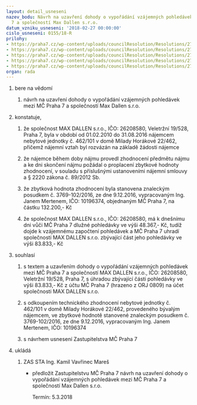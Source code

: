 ```yaml
---
layout: detail_usneseni
nazev_bodu: Návrh na uzavření dohody o vypořádání vzájemných pohledávek mezi MČ Praha
  7 a společností Max Dallen s.r.o.
datum_vzniku_usneseni: '2018-02-27 00:00:00'
cislo_usneseni: 0155/18-R
prilohy:
- https://praha7.cz/wp-content/uploads/councilResolution/Resolutions/27089/export/01_MaxDallen2018~329502.docx
- https://praha7.cz/wp-content/uploads/councilResolution/Resolutions/27089/export/02_MaxDallen2018~329501.pdf
- https://praha7.cz/wp-content/uploads/councilResolution/Resolutions/27089/export/03_MaxDallen2018~329500.pdf
- https://praha7.cz/wp-content/uploads/councilResolution/Resolutions/27089/export/04_MaxDallen2018~329499.rtf
- https://praha7.cz/wp-content/uploads/councilResolution/Resolutions/27089/export/export~329881.pdf
organ: rada
---
```

<ol id="urzList" class="urzList_view"><li id="" class="urzClass1"><span name="1">bere na vědomí</span><ol class="urzOlClass decimal "><li style="text-align: left;" id="" class="urzClass2"><span><p>návrh na uzavření dohody o vypořádání vzájemných pohledávek mezi MČ Praha 7 a společností Max Dallen s.r.o.</p></span></li></ol></li><li id="" class="urzClass1"><span name="50">konstatuje,</span><ol class="urzOlClass decimal "><li style="text-align: left;" id="" class="urzClass2"><span><p>že společnost MAX DALLEN s.r.o., IČO: 26208580, Veletržní 19/528, Praha 7, byla v období od 01.02.2010 do 31.08.2016 nájemcem nebytové jednotky č. 462/101 v domě Milady Horákové 22/462, přičemž nájemní vztah byl rozvázán na základě žádosti nájemce<br></p></span></li><li style="text-align: left;" id="" class="urzClass2"><span><p>že nájemce během doby nájmu provedl zhodnocení předmětu nájmu a ke dni skončení nájmu požádal o proplacení zbytkové hodnoty zhodnocení, v souladu s příslušnými ustanoveními nájemní smlouvy a § 2220 zákona č. 89/2012 Sb.</p></span></li><li style="text-align: left;" id="" class="urzClass2"><span><p>že zbytková hodnota zhodnocení byla stanovena znaleckým posudkem č. 3769-102/2016, ze dne 9.12.2016, vypracovaným Ing. Janem Mertenem, IČO: 10196374, objednaným MČ Praha 7, na částku 132.200,- Kč</p></span></li><li style="text-align: left;" id="" class="urzClass2"><span><p>že společnost MAX DALLEN s.r.o., IČO: 26208580, má k dnešnímu dni vůči MČ Praha 7 dlužné pohledávky ve výši 48.367,- Kč, tudíž dojde k vzájemnému započtení pohledávek a MČ Praha 7 uhradí společnosti MAX DALLEN s.r.o. zbývající část jeho pohledávky ve výši 83.833,- Kč</p></span></li></ol></li><li id="" class="urzClass1"><span name="26">souhlasí</span><ol class="urzOlClass decimal "><li style="text-align: left;" id="" class="urzClass2"><span><p>s textem a uzavřením dohody o vypořádání vzájemných pohledávek mezi MČ Praha 7 a společností MAX DALLEN s.r.o., IČO: 26208580, Veletržní 19/528, Praha 7, s úhradou zbývající části pohledávky ve výši 83.833,- Kč z účtu MČ Praha 7 (hrazeno z ORJ 0809) na účet společnosti MAX DALLEN s.r.o.<br></p></span></li><li style="text-align: left;" id="" class="urzClass2"><span><p>s odkoupením technického zhodnocení nebytové jednotky č. 462/101 v domě Milady Horákové 22/462, provedeného bývalým nájemcem, ve zbytkové hodnotě stanovené znaleckým posudkem č. 3769-102/2016, ze dne 9.12.2016, vypracovaným Ing. Janem Mertenem, IČO: 10196374</p></span></li><li style="text-align: left;" id="" class="urzClass2"><span><p>s návrhem usnesení Zastupitelstva MČ Praha 7</p></span></li></ol></li><li class="urzClass1" id="urzUkoly"><span name="1">ukládá</span><ol class="urzOlClass"><li class="urzClass2"><span><p>ZAS STA Ing. Kamil Vavřinec Mareš</p></span><ul class="urzUlClass"><li class="urzClass3"><span><p>předložit Zastupitelstvu MČ Praha 7 návrh na uzavření dohody o vypořádání vzájemných pohledávek mezi MČ Praha 7 a společností Max Dallen s.r.o.</p></span><span class="urzUkolTermin">  Termín:&nbsp;5.3.2018</span></li></ul></li></ol></li></ol>
